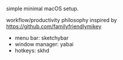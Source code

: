 simple minimal macOS setup.

workflow/productivity philosophy inspired by https://github.com/familyfriendlymikey

- menu bar: sketchybar
- window manager: yabai
- hotkeys: skhd
